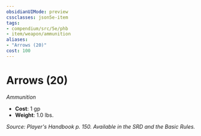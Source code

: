 ```yaml
---
obsidianUIMode: preview
cssclasses: json5e-item
tags:
- compendium/src/5e/phb
- item/weapon/ammunition
aliases: 
- "Arrows (20)"
cost: 100
---
```

# Arrows (20)
*Ammunition*  

- **Cost**: 1 gp
- **Weight**: 1.0 lbs.

*Source: Player's Handbook p. 150. Available in the SRD and the Basic Rules.*